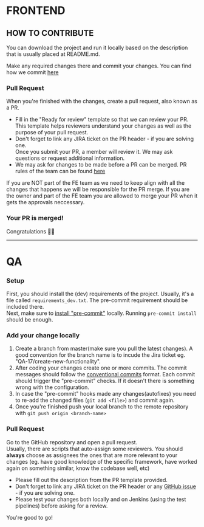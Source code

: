 # FRONTEND

## HOW TO CONTRIBUTE

You can download the project and run it locally based on the description that is usually placed at README.md.

Make any required changes there and commit your changes. You can find how we commit [here](https://orfium.atlassian.net/wiki/spaces/FE/pages/927039566/Commits+-+How+we+contribute)

### Pull Request

When you're finished with the changes, create a pull request, also known as a PR.  
- Fill in the "Ready for review" template so that we can review your PR. This template helps reviewers understand your changes as well as the purpose of your pull request.   
- Don't forget to link any JIRA ticket on the PR header - if you are solving one.  
Once you submit your PR, a member will review it. We may ask questions or request additional information.  
- We may ask for changes to be made before a PR can be merged. PR rules of the team can be found [here](https://orfium.atlassian.net/wiki/spaces/FE/pages/924254280/Pull+Requests)

If you are NOT part of the FE team as we need to keep align with all the changes that happens we will be responsible for the PR merge. 
If you are the owner and part of the FE team you are allowed to merge your PR when it gets the approvals neccessary.

### Your PR is merged!

Congratulations :tada::tada:

---
# QA
### Setup
First, you should install the (dev) requirements of the project. Usually, it's a file called `requirements_dev.txt`. The pre-commit requirement should be included there.  
Next, make sure to [install "pre-commit"](https://pre-commit.com/#3-install-the-git-hook-scripts) locally. Running `pre-commit install` should be enough.
### Add your change locally
1. Create a branch from master(make sure you pull the latest changes). A good convention for the branch name is to incude the Jira ticket eg. "QA-17/create-new-functionality".
2. After coding your changes create one or more commits. The commit messages should follow the [conventional commits](https://www.conventionalcommits.org/en/v1.0.0/#summary) format. Each commit should trigger the "pre-commit" checks. If it doesn't there is something wrong with the configuration.
3. In case the "pre-commit" hooks made any changes(autofixes) you need to re-add the changed files (`git add <file>`) and commit again.
4. Once you're finished push your local branch to the remote repository with `git push origin <branch-name>`

### Pull Request
Go to the GitHub repository and open a pull request.  
Usually, there are scripts that auto-assign some reviewers. You should **always** choose as assignees the ones that are more relevant to your changes (eg. have good knowledge of the specific framework, have worked again on something similar, know the codebase well, etc)
- Please fill out the description from the PR template provided.
- Don't forget to link any JIRA ticket on the PR header or any [GitHub issue](https://docs.github.com/en/issues/tracking-your-work-with-issues/linking-a-pull-request-to-an-issue) - if you are solving one.
- Please test your changes both locally and on Jenkins (using the test pipelines) before asking for a review. 

You're good to go! 
